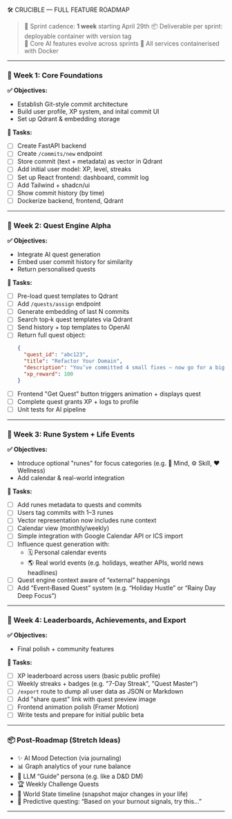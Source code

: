 🛠️ CRUCIBLE — FULL FEATURE ROADMAP

> 🔁 Sprint cadence: **1 week** starting April 29th
> 📦 Deliverable per sprint: deployable container with version tag  
> 🧠 Core AI features evolve across sprints
> 🐋 All services containerised with Docker  

---

### 🧭 Week 1: Core Foundations

**✅ Objectives:**  
- Establish Git-style commit architecture  
- Build user profile, XP system, and inital commit UI  
- Set up Qdrant & embedding storage  

**🔧 Tasks:**  
- [ ] Create FastAPI backend  
- [ ] Create `/commits/new` endpoint  
- [ ] Store commit (text + metadata) as vector in Qdrant  
- [ ] Add initial user model: XP, level, streaks  
- [ ] Set up React frontend: dashboard, commit log  
- [ ] Add Tailwind + shadcn/ui  
- [ ] Show commit history (by time)  
- [ ] Dockerize backend, frontend, Qdrant  

---

### 🧭 Week 2: Quest Engine Alpha

**✅ Objectives:**  
- Integrate AI quest generation  
- Embed user commit history for similarity  
- Return personalised quests  

**🔧 Tasks:**  
- [ ] Pre-load quest templates to Qdrant  
- [ ] Add `/quests/assign` endpoint  
- [ ] Generate embedding of last N commits  
- [ ] Search top‑k quest templates via Qdrant  
- [ ] Send history + top templates to OpenAI  
- [ ] Return full quest object:  
  ```json
  {
    "quest_id": "abc123",
    "title": "Refactor Your Domain",
    "description": "You’ve committed 4 small fixes — now go for a big refactor!",
    "xp_reward": 100
  }
  ```  
- [ ] Frontend "Get Quest" button triggers animation + displays quest  
- [ ] Complete quest grants XP + logs to profile  
- [ ] Unit tests for AI pipeline  

---

### 🧭 Week 3: Rune System + Life Events

**✅ Objectives:**  
- Introduce optional "runes" for focus categories (e.g. 🧠 Mind, ⚙️ Skill, ❤️ Wellness)  
- Add calendar & real-world integration  

**🔧 Tasks:**  
- [ ] Add runes metadata to quests and commits  
- [ ] Users tag commits with 1–3 runes  
- [ ] Vector representation now includes rune context  
- [ ] Calendar view (monthly/weekly)  
- [ ] Simple integration with Google Calendar API or ICS import  
- [ ] Influence quest generation with:  
  - 🗓️ Personal calendar events  
  - 🌎 Real world events (e.g. holidays, weather APIs, world news headlines)  
- [ ] Quest engine context aware of “external” happenings  
- [ ] Add “Event‑Based Quest” system (e.g. “Holiday Hustle” or “Rainy Day Deep Focus”)  

---

### 🧭 Week 4: Leaderboards, Achievements, and Export

**✅ Objectives:**  
- Final polish + community features  

**🔧 Tasks:**  
- [ ] XP leaderboard across users (basic public profile)  
- [ ] Weekly streaks + badges (e.g. "7-Day Streak", "Quest Master")  
- [ ] `/export` route to dump all user data as JSON or Markdown  
- [ ] Add "share quest" link with quest preview image  
- [ ] Frontend animation polish (Framer Motion)  
- [ ] Write tests and prepare for initial public beta  

---

### 📦 Post-Roadmap (Stretch Ideas)

- ✨ AI Mood Detection (via journaling)  
- 📊 Graph analytics of your rune balance  
- 🧠 LLM “Guide” persona (e.g. like a D&D DM)  
- 🏆 Weekly Challenge Quests  
- 🧭 World State timeline (snapshot major changes in your life)  
- 🔮 Predictive questing: “Based on your burnout signals, try this…”

---
